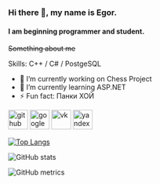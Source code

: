 ### Hi there 👋, my name is Egor.
#### I am beginning programmer and student.
~~Something about me~~

Skills: C++ / C# / PostgeSQL

- 🔭 I’m currently working on Chess Project 
- 🌱 I’m currently learning ASP.NET 
- ⚡ Fun fact: Панки ХОЙ 


[<img src='https://cdn.jsdelivr.net/npm/simple-icons@3.0.1/icons/github.svg' alt='github' height='40'>](https://github.com/bygorishe)  [<img src='https://cdn.jsdelivr.net/npm/simple-icons@3.0.1/icons/google.svg' alt='google' height='40'>](angrydogeee@gmail.com)  [<img src='https://cdn.jsdelivr.net/npm/simple-icons@3.0.1/icons/vk.svg' alt='vk' height='40'>](https://vk.com/bygorishe)  [<img src='https://cdn.jsdelivr.net/npm/simple-icons@3.0.1/icons/yandex.svg' alt='yandex' height='40'>](prise2010@yandex.ru)  

[![Top Langs](https://github-readme-stats.vercel.app/api/top-langs/?username=bygorishe&layout=compact)](https://github.com/anuraghazra/github-readme-stats)

![GitHub stats](https://github-readme-stats.vercel.app/api?username=bygorishe&show_icons=true)  

![GitHub metrics](https://metrics.lecoq.io/bygorishe)  

